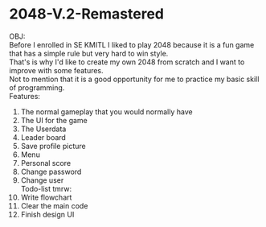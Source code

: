 # 2048-V.2-Remastered
OBJ:<br/>Before I enrolled in SE KMITL I liked to play 2048 because it is a fun game that has a simple rule but very hard to win style.<br/>
That's is why I'd like to create my own 2048 from scratch and I want to improve with some features.<br/>
Not to mention that it is a good opportunity for me to practice my basic skill of programming.<br/>
Features:<br/>
1. The normal gameplay that you would normally have<br/>
2. The UI for the game<br/>
3. The Userdata<br/>
4. Leader board<br/>
5. Save profile picture<br/>
6. Menu<br/>
7. Personal score<br/>
8. Change password<br/>
9. Change user<br/>
Todo-list tmrw:<br/>
1. Write flowchart<br/>
2. Clear the main code<br/>
3. Finish design UI<br/>
